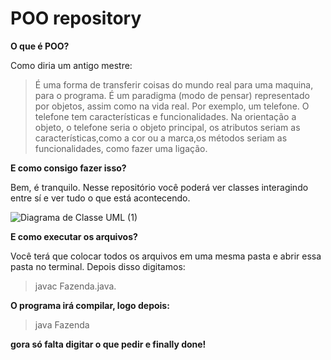 # POO repository

**O que é POO?**

Como diria um antigo mestre:

>É uma forma de transferir coisas do mundo real para uma maquina, para o programa. É um paradigma (modo de pensar) representado por objetos, assim como na vida real. Por exemplo, um telefone. O telefone tem características e funcionalidades. Na orientação a objeto, o telefone seria o objeto principal, os atributos seriam as características,como a cor ou a marca,os métodos seriam as funcionalidades, como fazer uma ligação.

**E como consigo fazer isso?**

Bem, é tranquilo. Nesse repositório você poderá ver classes interagindo entre sí e ver tudo o que está acontecendo.

![Diagrama de Classe UML (1)](https://user-images.githubusercontent.com/37883018/64086552-596c8b00-cd0f-11e9-9de7-6101b9be10bd.jpeg)

**E como executar os arquivos?**

Você terá que colocar todos os arquivos em uma mesma pasta e abrir essa pasta no terminal. Depois disso digitamos:
> javac Fazenda.java.

**O programa irá compilar, logo depois:**
> java Fazenda

**gora só falta digitar o que pedir e finally done!**
